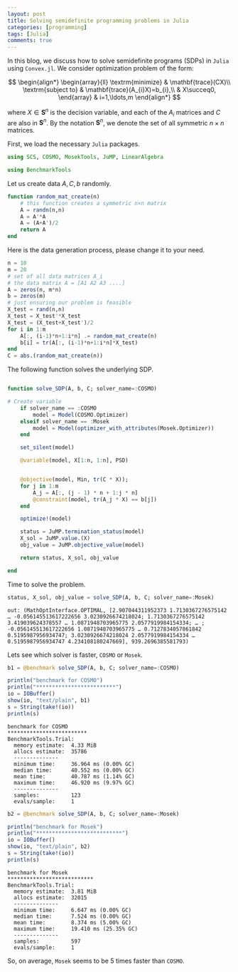 ```yaml
---
layout: post 
title: Solving semidefinite programming problems in Julia
categories: [programming] 
tags: [Julia]
comments: true 
---
```


In this blog, we discuss how to solve semidefinite programs (SDPs) in ``Julia`` using ``Convex.jl``. We consider optimization problem of the form: <!-- more -->


$$
\begin{align*}
\begin{array}{ll}
\textrm{minimize} & \mathbf{trace}(CX)\\
\textrm{subject to} & \mathbf{trace}(A_{i}X)=b_{i},\\
 & X\succeq0,
\end{array} & i=1,\ldots,m
\end{align*}
$$
 

where $X\in\mathbf{S}^{n}$ is the decision variable, and each of the $A_{i}$ matrices and $C$ are also in $\mathbf{S}^{n}$. By the notation $\mathbf{S}^{n}$, we denote the set of all symmetric $n\times n$ matrices.  

First, we load the necessary `Julia` packages.


```julia
using SCS, COSMO, MosekTools, JuMP, LinearAlgebra

using BenchmarkTools
```

Let us create data $A,C,b$ randomly.


```julia
function random_mat_create(n)
    # this function creates a symmetric n×n matrix
    A = randn(n,n)
    A = A'*A
    A = (A+A')/2
    return A
end
```

Here is the data generation process, please change it to your need. 


```julia
n = 10
m = 20
# set of all data matrices A_i
# the data matrix A = [A1 A2 A3 ....]
A = zeros(n, m*n) 
b = zeros(m)
# just ensuring our problem is feasible
X_test = rand(n,n)
X_test = X_test'*X_test
X_test = (X_test+X_test')/2
for i in 1:m
    A[:, (i-1)*n+1:i*n] .= random_mat_create(n)
    b[i] = tr(A[:, (i-1)*n+1:i*n]*X_test)
end
C = abs.(random_mat_create(n))
```

The following function solves the underlying SDP.


```julia

function solve_SDP(A, b, C; solver_name=:COSMO)

# Create variable
    if solver_name == :COSMO
        model = Model(COSMO.Optimizer)
    elseif solver_name == :Mosek
        model = Model(optimizer_with_attributes(Mosek.Optimizer))
    end

    set_silent(model)

    @variable(model, X[1:n, 1:n], PSD)


    @objective(model, Min, tr(C * X));
    for j in 1:m
        A_j = A[:, (j - 1) * n + 1:j * n]
        @constraint(model, tr(A_j * X) == b[j])
    end

    optimize!(model)

    status = JuMP.termination_status(model)
    X_sol = JuMP.value.(X)
    obj_value = JuMP.objective_value(model)

    return status, X_sol, obj_value

end
```

Time to solve the problem.


```julia
status, X_sol, obj_value = solve_SDP(A, b, C; solver_name=:Mosek)
```


    out: (MathOptInterface.OPTIMAL, [2.907044311952373 1.7130367276575142 … -0.056145513617222656 3.0230926674218024; 1.7130367276575142 3.419039624378557 … 1.0871948703965775 2.0577919984154334; … ; -0.056145513617222656 1.0871948703965775 … 0.7127834057861842 0.5195987956934747; 3.0230926674218024 2.0577919984154334 … 0.5195987956934747 4.234108180247669], 939.2696385581793)

Lets see which solver is faster, `COSMO` or `Mosek`.


```julia
b1 = @benchmark solve_SDP(A, b, C; solver_name=:COSMO)

println("benchmark for COSMO")
println("*************************")
io = IOBuffer()
show(io, "text/plain", b1)
s = String(take!(io))
println(s)
```


    benchmark for COSMO
    *************************
    BenchmarkTools.Trial: 
      memory estimate:  4.33 MiB
      allocs estimate:  35786
      --------------
      minimum time:     36.964 ms (0.00% GC)
      median time:      40.552 ms (0.00% GC)
      mean time:        40.787 ms (1.14% GC)
      maximum time:     46.920 ms (9.97% GC)
      --------------
      samples:          123
      evals/sample:     1


```julia
b2 = @benchmark solve_SDP(A, b, C; solver_name=:Mosek)

println("benchmark for Mosek")
println("***************************")
io = IOBuffer()
show(io, "text/plain", b2)
s = String(take!(io))
println(s)
```


    benchmark for Mosek
    ***************************
    BenchmarkTools.Trial: 
      memory estimate:  3.81 MiB
      allocs estimate:  32015
      --------------
      minimum time:     6.647 ms (0.00% GC)
      median time:      7.524 ms (0.00% GC)
      mean time:        8.374 ms (5.00% GC)
      maximum time:     19.410 ms (25.35% GC)
      --------------
      samples:          597
      evals/sample:     1

So, on average, `Mosek` seems to be 5 times faster than `COSMO`. 

